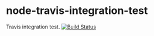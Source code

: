# node-travis-integration-test

Travis integration test. [![Build Status](https://travis-ci.org/piksu/node-travis-integration-test.svg?branch=master)](https://travis-ci.org/piksu/node-travis-integration-test)

